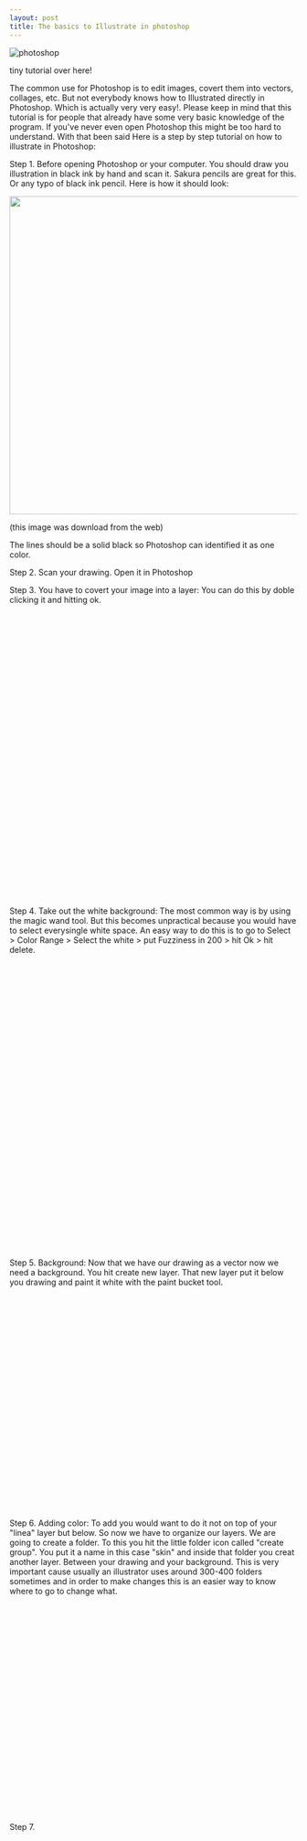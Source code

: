 ```yaml
---
layout: post
title: The basics to Illustrate in photoshop
---
```


![photoshop](http://upload.wikimedia.org/wikipedia/commons/9/92/Adobe_Photoshop_CS6_icon.svg)

tiny tutorial over here!

The common use for Photoshop is to edit images, covert them into vectors, collages, etc. But not everybody knows how to Illustrated directly in Photoshop. Which is actually very very easy!. Please keep in mind that this tutorial is for people that already have some very basic knowledge of the program. If you've never even open Photoshop this might be too hard to understand. With that been said
Here is a step by step tutorial on how to illustrate in Photoshop:

Step 1. Before opening Photoshop or your computer. You should draw you illustration in black ink by hand and scan it. Sakura pencils are great for this. Or any typo of black ink pencil. Here is how it should look:

<img src="http://fc04.deviantart.net/fs70/i/2012/110/6/5/paul_abrams___fantasy_drawing_ink_by_me_by_jasonwells10-d4wyx5m.jpg" height="557" widht="700">

(this image was download from the web)

The lines should be a solid black so Photoshop can identified it as one color.

Step 2. Scan your drawing. Open it in Photoshop

Step 3. You have to covert your image into a layer: You can do this by doble clicking it and hitting ok.

<img scr="https://farm8.staticflickr.com/7647/16267528654_26e9a406c9.jpg" height="500" widht="280">

Step 4. Take out the white background: The most common way is by using the magic wand tool. But this becomes unpractical because you would have to select everysingle white space. An easy way to do this is to go to Select > Color Range > Select the white > put Fuzziness in 200 > hit Ok > hit delete.

<img scr="https://farm9.staticflickr.com/8723/16864006526_7327464c91.jpg" height="500" widht="439">
<img scr="https://farm8.staticflickr.com/7623/16864006626_7c80527c2e.jpg" height="419" widht="500">

Step 5. Background: Now that we have our drawing as a vector now we need a background. You hit create new layer. That new layer put it below you drawing and paint it white with the paint bucket tool.

<img scr="https://farm9.staticflickr.com/8686/16267529934_2d9158835d.jpg" height="377" widht="500">

Step 6. Adding color: To add you would want to do it not on top of your "linea" layer but below. So now we have to organize our layers. We are going to create a folder. To this you hit the little folder icon called "create group". You put it a name in this case "skin" and inside that folder you creat another layer. Between your drawing and your background. This is very important cause usually an illustrator uses around 300-400 folders sometimes and in order to make changes this is an easier way to know where to go to change what.


<img scr="https://farm8.staticflickr.com/7619/16888910021_b27e147258.jpg" height="368" widht="500">


Step 7. 

